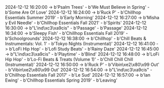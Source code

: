 2024-12-12 16:20:00 -> b'Psalm Trees' - b'We Must Believe in Spring' - b'Some Are Of Love'
2024-12-12 16:24:00 -> b'Ruck P' - b'Chillhop Essentials Summer 2019' - b'Early Morning'
2024-12-12 16:27:00 -> b'Misha y Evil Needle' - b'Chillhop Essentials Fall 2021' - b'Spirits'
2024-12-12 16:30:00 -> b"L'ind\xc3\xa9cis" - b'Passage' - b'Passage'
2024-12-12 16:34:00 -> b'Sleepy Fish' - b'Chillhop Essentials Fall 2019' - b'Schoolgrounds'
2024-12-12 16:38:00 -> b'Chillhop' - b'Chill Beats & Instrumentals: Vol. 1' - b'Tokyo Nights (Instrumental)'
2024-12-12 16:41:00 -> b'LoFi Hip Hop' - b'Lofi Study Beats' - b'Rainy Daze'
2024-12-12 16:45:00 -> b"L'ind\xc3\xa9cis" - b'Playtime' - b'Blind'
2024-12-12 16:48:00 -> b'LoFi Hip Hop' - b'Lo-Fi Beats & Treats (Volume 1)' - b'Chill Chill Chill (Instrumental)'
2024-12-12 16:50:00 -> b'Ruck P' - b'Vibin\xe2\x80\x99 Out' - b'Vibin\xe2\x80\x99 Out'
2024-12-12 16:54:00 -> b"L'ind\xc3\xa9cis" - b'Chillhop Essentials Fall 2017' - b'Le Sud'
2024-12-12 16:57:00 -> b'Ian Ewing' - b'Chillhop Essentials Spring 2019' - b'Leaving'
